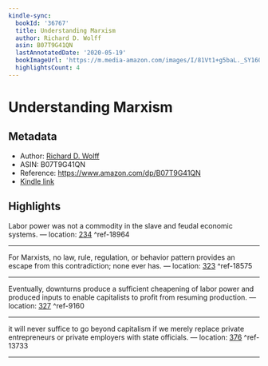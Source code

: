 ```yaml
---
kindle-sync:
  bookId: '36767'
  title: Understanding Marxism
  author: Richard D. Wolff
  asin: B07T9G41QN
  lastAnnotatedDate: '2020-05-19'
  bookImageUrl: 'https://m.media-amazon.com/images/I/81Vt1+g5baL._SY160.jpg'
  highlightsCount: 4
---
```

# Understanding Marxism
## Metadata
* Author: [Richard D. Wolff](https://www.amazon.comundefined)
* ASIN: B07T9G41QN
* Reference: https://www.amazon.com/dp/B07T9G41QN
* [Kindle link](kindle://book?action=open&asin=B07T9G41QN)

## Highlights
Labor power was not a commodity in the slave and feudal economic systems. — location: [234](kindle://book?action=open&asin=B07T9G41QN&location=234) ^ref-18964

---
For Marxists, no law, rule, regulation, or behavior pattern provides an escape from this contradiction; none ever has. — location: [323](kindle://book?action=open&asin=B07T9G41QN&location=323) ^ref-18575

---
Eventually, downturns produce a sufficient cheapening of labor power and produced inputs to enable capitalists to profit from resuming production. — location: [327](kindle://book?action=open&asin=B07T9G41QN&location=327) ^ref-9160

---
it will never suffice to go beyond capitalism if we merely replace private entrepreneurs or private employers with state officials. — location: [376](kindle://book?action=open&asin=B07T9G41QN&location=376) ^ref-13733

---
